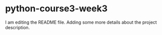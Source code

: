 # python-course3-week3
I am editing the README file. Adding some more details about the project description.
